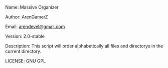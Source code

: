 Name: Massive Organizer                                                                 

Author: ArenGamerZ                                                 

Email: arendevel@gmail.com

Version: 2.0-stable                                                                           

Description: This script will order alphabetically all files and directorys in the      
             current directory.       

LICENSE: GNU GPL
